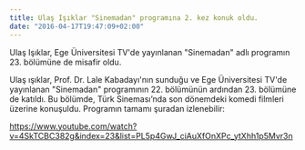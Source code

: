```yaml
---
title: Ulaş Işıklar "Sinemadan" programına 2. kez konuk oldu.
date: "2016-04-17T19:47:09+02:00"
---
```

Ulaş Işıklar, Ege Üniversitesi TV'de yayınlanan "Sinemadan" adlı programın 23. bölümüne de misafir oldu.

Ulaş ışıklar, Prof. Dr. Lale Kabadayı'nın sunduğu ve Ege Üniversitesi TV'de yayınlanan "Sinemadan" programının 22. bölümünün ardından 23. bölümüne de katıldı. Bu bölümde, Türk Sineması’nda son dönemdeki komedi filmleri üzerine konuşuldu. Programın tamamı şuradan izlenebilir:

https://www.youtube.com/watch?v=4SkTCBC382g&index=23&list=PL5p4GwJ_ciAuXfOnXPc_ytXhh1p5Mvr3n
